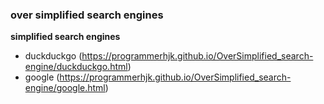 ### over simplified search engines

**simplified search engines**
 - duckduckgo (https://programmerhjk.github.io/OverSimplified_search-engine/duckduckgo.html)
 - google (https://programmerhjk.github.io/OverSimplified_search-engine/google.html)

